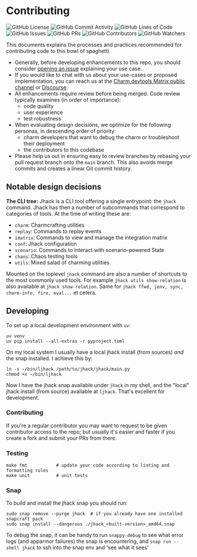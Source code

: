 # Contributing

![GitHub License](https://img.shields.io/github/license/canonical/jhack)
![GitHub Commit Activity](https://img.shields.io/github/commit-activity/y/canonical/jhack)
![GitHub Lines of Code](https://img.shields.io/tokei/lines/github/canonical/jhack)
![GitHub Issues](https://img.shields.io/github/issues/canonical/jhack)
![GitHub PRs](https://img.shields.io/github/issues-pr/canonical/jhack)
![GitHub Contributors](https://img.shields.io/github/contributors/canonical/jhack)
![GitHub Watchers](https://img.shields.io/github/watchers/canonical/jhack?style=social)

This documents explains the processes and practices recommended for contributing code to this bowl of spaghetti.

- Generally, before developing enhancements to this repo, you should consider [opening an issue](https://github.com/canonical/jhack/issues) explaining your use case.
- If you would like to chat with us about your use-cases or proposed implementation, you can reach us at the [Charm devtools Matrix public channel](https://matrix.to/#/#charmhub-charmdevtools:ubuntu.com) or [Discourse](https://discourse.charmhub.io/).
- All enhancements require review before being merged. Code review typically examines (in order of importance):
  - code quality
  - user experience
  - test robustness
- When evaluating design decisions, we optimize for the following personas, in descending order of priority:
  - charm developers that want to debug the charm or troubleshoot their deployment
  - the contributors to this codebase
- Please help us out in ensuring easy to review branches by rebasing your pull request branch onto the `main` branch. This also avoids merge commits and creates a linear Git commit history.

## Notable design decisions

**The CLI tree:** 
Jhack is a CLI tool offering a single entrypoint: the `jhack` command.
Jhack has then a number of subcommands that correspond to categories of tools. At the time of writing these are:

- `charm`: Charmcrafting utilities
- `replay`: Commands to replay events
- `imatrix`: Commands to view and manage the integration matrix
- `conf`: Jhack configuration
- `scenario`: Commands to interact with scenario-powered State
- `chaos`: Chaos testing tools
- `utils`: Mixed salad of charming utilities

Mounted on the toplevel `jhack` command are also a number of shortcuts to the most commonly used tools.
For example `jhack utils show-relation` is also available at `jhack show-relation`. Same for `jhack ffwd, jenv, sync, charm-info, fire, eval...` et cetera.

## Developing

To set up a local development environment with `uv`:

    uv venv
    uv pip install --all-extras -r pyproject.toml  


On my local system I usually have a local jhack install (from sources) _and_ the snap installed.
I achieve this by:

    ln -s ~/bin/ljhack /path/to/jhack/jhack/main.py
    chmod +x ~/bin/ljhack

Now I have the jhack snap available under `jhack` in my shell, and the "local" jhack install (from source) available at `ljhack`. That's excellent for development.


### Contributing

If you're a regular contributor you may want to request to be given contributor access to the repo; but usually it's easier and faster if you create a fork and submit your PRs from there.

### Testing

```shell
make fmt           # update your code according to linting and formatting rules
make unit          # unit tests
```

### Snap

To build and install the jhack snap you should run:

    sudo snap remove --purge jhack  # if you already have one installed
    snapcraft pack
    sudo snap install --dangerous ./jhack_<built-version>_amd64.snap

To debug the snap, it can be handy to run `snappy-debug` to see what error logs (and apparmor failures) the snap is encountering, and `snap run --shell jhack` to ssh into the snap env and 'see what it sees'
